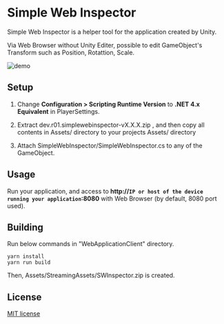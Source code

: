 # Simple Web Inspector

Simple Web Inspector is a helper tool for the application created by Unity.

Via Web Browser without Unity Editer,
possible to edit GameObject's Transform such as Position, Rotattion, Scale.

![demo](https://raw.githubusercontent.com/wiki/r01hee/SimpleWebInspector/images/demo.gif)

## Setup

1. Change **Configuration > Scripting Runtime Version** to **.NET 4.x Equivalent** in PlayerSettings.

2. Extract dev.r01.simplewebinspector-vX.X.X.zip , and then copy all contents in Assets/ directory to your projects Assets/ directory

3. Attach SimpleWebInspector/SimpleWebInspector.cs to any of the GameObject.

## Usage

Run your application, and access to **http://`IP or host of the device running your application`:8080** with Web Browser (by default, 8080 port used).

## Building

Run below commands in "WebApplicationClient" directory.

```console
yarn install
yarn run build
```

Then, Assets/StreamingAssets/SWInspector.zip is created.

## License

[MIT license](LICENSE)
